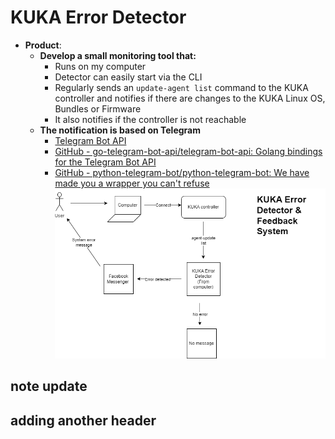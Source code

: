 # KUKA Error Detector

- **Product**:
	- **Develop a small monitoring tool that:**
		- Runs on my computer
		- Detector can easily start via the CLI
		- Regularly sends an `update-agent list` command to the KUKA controller and notifies if there are changes to the KUKA Linux OS, Bundles or Firmware
		- It also notifies if the controller is not reachable
    - **The notification is based on Telegram**
		- [Telegram Bot API](https://core.telegram.org/bots/api)
		- [GitHub - go-telegram-bot-api/telegram-bot-api: Golang bindings for the Telegram Bot API](https://github.com/go-telegram-bot-api/telegram-bot-api)
		- [GitHub - python-telegram-bot/python-telegram-bot: We have made you a wrapper you can't refuse](https://github.com/python-telegram-bot/python-telegram-bot)
![Alt text](image.png)

## note update

## adding another header